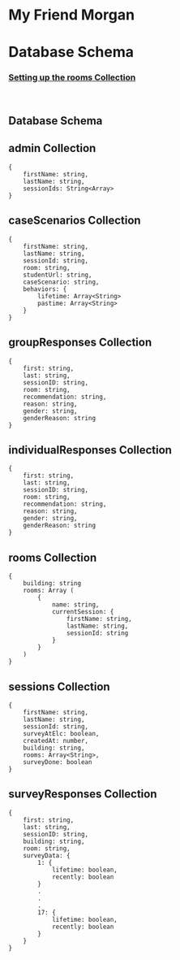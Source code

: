 # My Friend Morgan
# **Database Schema**


### [Setting up the **rooms** Collection](/for-developers/rooms-collection-setup.md)
<br>

## Database Schema

## **admin** Collection
```
{
    firstName: string,
    lastName: string,
    sessionIds: String<Array>
}
```

## **caseScenarios** Collection
```
{
    firstName: string,
    lastName: string,
    sessionId: string,
    room: string,
    studentUrl: string,
    caseScenario: string,
    behaviors: {
        lifetime: Array<String>
        pastime: Array<String>
    }
}
```

## **groupResponses** Collection
```
{
    first: string,
    last: string,
    sessionID: string,
    room: string,
    recommendation: string,
    reason: string,
    gender: string,
    genderReason: string
}
```

## **individualResponses** Collection
```
{
    first: string,
    last: string,
    sessionID: string,
    room: string,
    recommendation: string,
    reason: string,
    gender: string,
    genderReason: string
}
```
## **rooms** Collection
```
{
    building: string
    rooms: Array (
        {
            name: string,
            currentSession: {
                firstName: string,
                lastName: string,
                sessionId: string
            }
        }
    )
}
```

## **sessions** Collection
```
{
    firstName: string,
    lastName: string,
    sessionId: string,
    surveyAtElc: boolean,
    createdAt: number,
    building: string,
    rooms: Array<String>,
    surveyDone: boolean
}
```

## **surveyResponses** Collection
```
{
    first: string,
    last: string,
    sessionID: string,
    building: string,
    room: string,
    surveyData: {
        1: {
            lifetime: boolean,
            recently: boolean
        }
        .
        .
        .
        17: {
            lifetime: boolean,
            recently: boolean
        }
    }
}
```